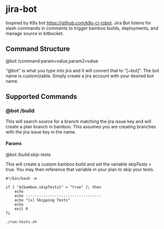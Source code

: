 # jira-bot
Inspired by K8s bot https://github.com/k8s-ci-robot. Jira Bot listens for slash commands in comments to trigger bamboo builds, deployments, and manage source in bitbucket.


## Command Structure
@bot /command:param=value,param2=value

"@bot" is what you type into jira and it will convert that to "[~bot]". The bot name is customizable. Simply create a jira account with your desired bot name.


## Supported Commands
### @bot /build
This will search source for a branch matching the jira issue key and will create a plan branch in bamboo. This assumes you are creating branches with the jira issue key in the name.

#### Params
@bot /build:skip-tests

This will create a custom bamboo build and set the variable skipTests = true. You may then reference that variable in your plan to skip your tests.

```
#!/bin/bash -e

if [ "${bamboo.skipTests}" = "true" ]; then
    echo
    echo ----------------------------------
    echo "[x] Skipping Tests"
    echo
    exit 0
fi

./run-tests.sh
```
